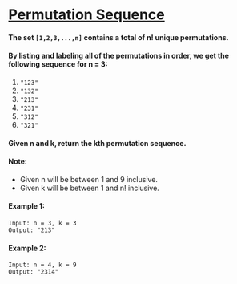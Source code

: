 # [Permutation Sequence](https://leetcode.com/explore/challenge/card/june-leetcoding-challenge/541/week-3-june-15th-june-21st/3366/)

#### The set ``` [1,2,3,...,n] ``` contains a total of n! unique permutations.

#### By listing and labeling all of the permutations in order, we get the following sequence for n = 3:

1. ``` "123" ```
2. ``` "132" ```
3. ``` "213" ```
4. ``` "231" ```
5. ``` "312" ```
6. ``` "321" ```

#### Given n and k, return the kth permutation sequence.

#### Note:

* Given n will be between 1 and 9 inclusive.
* Given k will be between 1 and n! inclusive.

#### Example 1:
```
Input: n = 3, k = 3
Output: "213"
```
#### Example 2:
```
Input: n = 4, k = 9
Output: "2314"
```
